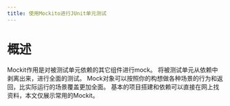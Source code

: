 ```yaml
---
title: 使用Mockito进行JUnit单元测试
---
```


# 概述
Mockit作用是对被测试单元依赖的其它组件进行mock。
将被测试单元从依赖中剥离出来，进行全面的测试。
Mock对象可以按照你的构想做各种场景的行为和返回，比实际运行的场景覆盖更加全面。
基本的项目搭建和依赖可以直接在网上找资料，本文仅展示常用的Mockit。


